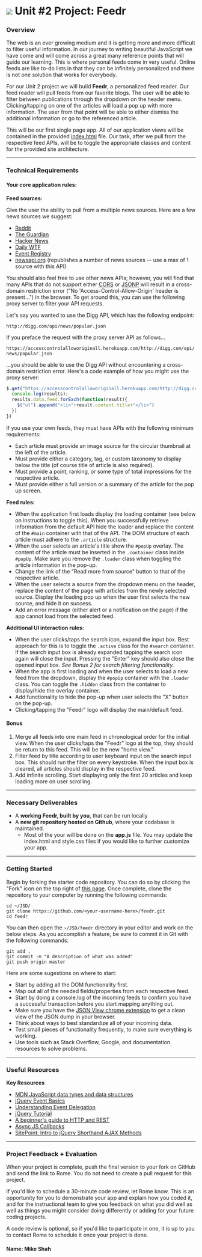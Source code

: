 # ![](https://ga-dash.s3.amazonaws.com/production/assets/logo-9f88ae6c9c3871690e33280fcf557f33.png) Unit #2 Project: Feedr

### Overview

The web is an ever growing medium and it is getting more and more difficult
to filter useful information. In our journey to writing beautiful JavaScript we
have come and will come across a great many reference points that will guide our
learning. This is where personal feeds come in very useful. Online feeds are
like to-do lists in that they can be infinitely personalized and there is not
one solution that works for everybody.

For our Unit 2 project we will build __Feedr__, a personalized feed reader. Our
feed reader will pull feeds from our favorite blogs. The user will be able to
filter between publications through the dropdown on the header menu.
Clicking/tapping on one of the articles will load a pop up with more
information. The user from that point will be able to either dismiss the
additional information or go to the referenced article.

This will be our first single page app. All of our application views will be
contained in the provided [index.html](index.html) file. Our task, after we pull from the
respective feed APIs, will be to toggle the appropriate classes and content for
the provided site architecture.

---

### Technical Requirements

#### Your core application rules:

__Feed sources:__

Give the user the ability to pull from a multiple news sources. Here are a few news sources we suggest:

- [Reddit](https://www.reddit.com/dev/api)
- [The Guardian](http://open-platform.theguardian.com/access/) 
- [Hacker News](https://github.com/HackerNews/API)
- [Daily WTF](http://thedailywtf.com/articles/tdwtf-api)
- [Event Registry](https://eventregistry.org)
- [newsapi.org](https://newsapi.org) (republishes a number of news sources -- use a max of 1 source with this API)

You should also feel free to use other news APIs; however, you will find that many APIs that do not support either [CORS](https://en.wikipedia.org/wiki/Cross-origin_resource_sharing) or [JSONP](https://en.wikipedia.org/wiki/JSONP) will result in a cross-domain restriction error ("No 'Access-Control-Allow-Origin' header is present...") in the browser. To get around this, you can use the following proxy server to filter your API requests.

Let's say you wanted to use the Digg API, which has the following endpoint:

`http://digg.com/api/news/popular.json`

If you preface the request with the proxy server API as follows...

`https://accesscontrolalloworiginall.herokuapp.com/http://digg.com/api/news/popular.json`

...you should be able to use the Digg API without encountering a cross-domain restriction error. Here's a code example of how you might use the proxy server:

```js
$.get("https://accesscontrolalloworiginall.herokuapp.com/http://digg.com/api/news/popular.json", function(results){
  console.log(results);
  results.data.feed.forEach(function(result){
    $("ul").append("<li>"+result.content.title+"</li>")
  })
})
```

If you use your own feeds, they must have APIs with the following minimum
requirements:

- Each article must provide an image source for the circular thumbnail at the
  left of the article.
- Must provide either a category, tag, or custom taxonomy to display below the
  title (of course title of article is also required).
- Must provide a point, ranking, or some type of total impressions for the
  respective article.
- Must provide either a full version or a summary of the article for the pop up
  screen.

__Feed rules:__

- When the application first loads display the loading container (see below on
  instructions to toggle this). When you successfully retrieve information from
  the default API hide the loader and replace the content of the `#main`
  container with that of the API. The DOM structure of each article must adhere
  to the `.article` structure.
- When the user selects an article's title show the `#popUp` overlay. The
  content of the article must be inserted in the `.container` class inside
  `#popUp`. Make sure you remove the `.loader` class when toggling the article
  information in the pop-up.
- Change the link of the "Read more from source" button to that of the
  respective article.
- When the user selects a source from the dropdown menu on the header, replace
  the content of the page with articles from the newly selected source. Display
  the loading pop up when the user first selects the new source, and hide it on
  success.
- Add an error message (either alert or a notification on the page) if the app
  cannot load from the selected feed.

__Additional UI interaction rules:__

- When the user clicks/taps the search icon, expand the input box. Best approach
  for this is to toggle the `.active` class for the `#search` container. If the
  search input box is already expanded tapping the search icon again will close
  the input. Pressing the "Enter" key should also close the opened input box.
  _See Bonus 2 for search filtering functionality._
- When the app is first loading and when the user selects to load a new feed
  from the dropdown, display the `#popUp` container with the `.loader` class.
  You can toggle the `.hidden` class from the container to display/hide the
  overlay container.
- Add functionality to hide the pop-up when user selects the "X" button on the
  pop-up.
- Clicking/tapping the "Feedr" logo will display the main/default feed.


#### Bonus

1. Merge all feeds into one main feed in chronological order for the initial
   view. When the user clicks/taps the "Feedr" logo at the top, they should be
   return to this feed. This will be the new "home view."
2. Filter feed by title according to user keyboard input on the search input
   box. This should run the filter on every keystroke. When the input box is
   cleared, all articles should display in the respective feed.
3. Add infinite scrolling. Start displaying only the first 20 articles and keep
   loading more on user scrolling.

---

### Necessary Deliverables

* A __working Feedr, built by you__, that can be run locally
* A __new git repository hosted on Github__, where your codebase is maintained.
  - Most of the your will be done on the __app.js__ file. You may update
  the index.html and style.css files if you would like to further customize your
  app.

---

### Getting Started

Begin by forking the starter code repository. You can do so by clicking the "Fork" icon on
the top right of [this page](https://github.com/generalassembly-studio/JS-Unit-2-Project-Starter-Code). Once
complete, clone the repository to your computer by running the following
commands:

```
cd ~/JSD/
git clone https://github.com/<your-username-here>/feedr.git
cd feedr
```

You can then open the `~/JSD/feedr` directory in your editor and
work on the below steps. As you accomplish a feature, be sure to commit it in
Git with the following commands:

```
git add .
git commit -m "A description of what was added"
git push origin master
```

Here are some sugestions on where to start:

- Start by adding all the DOM functionality first.
- Map out all of the needed fields/properties from each respective feed.
- Start by doing a console.log of the incoming feeds to confirm you have a
  successful transaction before you start mapping anything out.
- Make sure you have the [JSON View chrome extension](https://chrome.google.com/webstore/detail/jsonview/chklaanhfefbnpoihckbnefhakgolnmc?hl=en)
  to get a clean view of the JSON dump in your browser.
- Think about ways to best standardize all of your incoming data.
- Test small pieces of functionality frequently, to make sure everything is
  working.
- Use tools such as Stack Overflow, Google, and documentation resources to solve
  problems.

---

### Useful Resources

**Key Resources**

- [MDN JavaScript data types and data structures](https://developer.mozilla.org/en-US/docs/Web/JavaScript/Data_structures)
- [jQuery Event Basics](https://learn.jquery.com/events/event-basics/)
- [Understanding Event Delegation](http://learn.jquery.com/events/event-delegation/)
- [jQuery Tutorial](http://tutorials.jenkov.com/jquery/index.html#jquery-version-used-in-this-tutorial)
- [A beginner's guide to HTTP and REST](http://code.tutsplus.com/tutorials/a-beginners-guide-to-http-and-rest--net-16340)
- [Async JS Callbacks](http://sporto.github.io/blog/2012/12/09/callbacks-listeners-promises/)
- [SitePoint: Intro to jQuery Shorthand AJAX Methods](http://www.sitepoint.com/introduction-jquery-shorthand-ajax-methods/)

---

### Project Feedback + Evaluation

When your project is complete, push the final version to your fork on GitHub and send the link to Rome. You do not need to create a pull request for this project.

If you'd like to schedule a 30-minute code review, let Rome know. This is an opportunity for you to demonstrate your app and explain how you coded it, and for the instructional team to give you feedback on what you did well as well as things you might consider doing differently or adding for your future coding projects. 

A code review is optional, so if you'd like to participate in one, it is up to you to contact Rome to schedule it once your project is done.

#### Name: Mike Shah
